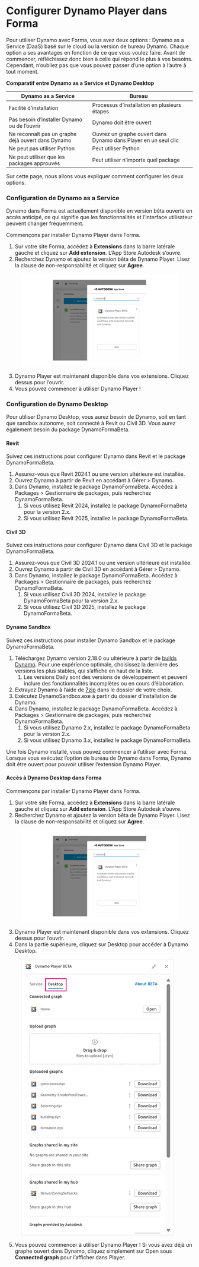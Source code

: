 # Configurer Dynamo Player dans Forma


Pour utiliser Dynamo avec Forma, vous avez deux options : Dynamo as a Service (DaaS) basé sur le cloud ou la version de bureau Dynamo. Chaque option a ses avantages en fonction de ce que vous voulez faire. Avant de commencer, réfléchissez donc bien à celle qui répond le plus à vos besoins. Cependant, n’oubliez pas que vous pouvez passer d’une option à l’autre à tout moment.

**Comparatif entre Dynamo as a Service et Dynamo Desktop**

<table><thead><tr><th>Dynamo as a Service</th><th>Bureau</th><th data-hidden></th></tr></thead><tbody><tr><td>Facilité d’installation</td><td>Processus d’installation en plusieurs étapes</td><td></td></tr><tr><td>Pas besoin d’installer Dynamo ou de l’ouvrir</td><td>Dynamo doit être ouvert</td><td></td></tr><tr><td>Ne reconnaît pas un graphe déjà ouvert dans Dynamo</td><td>Ouvrez un graphe ouvert dans Dynamo dans Player en un seul clic</td><td></td></tr><tr><td>Ne peut pas utiliser Python</td><td>Peut utiliser Python</td><td></td></tr><tr><td>Ne peut utiliser que les packages approuvés</td><td>Peut utiliser n’importe quel package</td><td></td></tr></tbody></table>

Sur cette page, nous allons vous expliquer comment configurer les deux options.

### Configuration de Dynamo as a Service

Dynamo dans Forma est actuellement disponible en version bêta ouverte en accès anticipé, ce qui signifie que les fonctionnalités et l’interface utilisateur peuvent changer fréquemment.

Commençons par installer Dynamo Player dans Forma.

1. Sur votre site Forma, accédez à **Extensions** dans la barre latérale gauche et cliquez sur **Add extension**. L’App Store Autodesk s’ouvre.
2. Recherchez Dynamo et ajoutez la version bêta de Dynamo Player. Lisez la clause de non-responsabilité et cliquez sur **Agree**.

<figure><img src="../.gitbook/assets/install-player.png" alt=""><figcaption></figcaption></figure>

3. Dynamo Player est maintenant disponible dans vos extensions. Cliquez dessus pour l’ouvrir.
4. Vous pouvez commencer à utiliser Dynamo Player !

### Configuration de Dynamo Desktop

Pour utiliser Dynamo Desktop, vous aurez besoin de Dynamo, soit en tant que sandbox autonome, soit connecté à Revit ou Civil 3D. Vous aurez également besoin du package DynamoFormaBeta.

#### Revit

Suivez ces instructions pour configurer Dynamo dans Revit et le package DynamoFormaBeta.

1. Assurez-vous que Revit 2024.1 ou une version ultérieure est installée.
2. Ouvrez Dynamo à partir de Revit en accédant à Gérer > Dynamo.
3. Dans Dynamo, installez le package DynamoFormaBeta. Accédez à Packages > Gestionnaire de packages, puis recherchez DynamoFormaBeta.
   1. Si vous utilisez Revit 2024, installez le package DynamoFormaBeta pour la version 2.x.
   2. Si vous utilisez Revit 2025, installez le package DynamoFormaBeta.

#### Civil 3D

Suivez ces instructions pour configurer Dynamo dans Civil 3D et le package DynamoFormaBeta.

1. Assurez-vous que Civil 3D 2024.1 ou une version ultérieure est installée.
2. Ouvrez Dynamo à partir de Civil 3D en accédant à Gérer > Dynamo.
3. Dans Dynamo, installez le package DynamoFormaBeta. Accédez à Packages > Gestionnaire de packages, puis recherchez DynamoFormaBeta.
   1. Si vous utilisez Civil 3D 2024, installez le package DynamoFormaBeta pour la version 2.x.
   2. Si vous utilisez Civil 3D 2025, installez le package DynamoFormaBeta.

#### Dynamo Sandbox

Suivez ces instructions pour installer Dynamo Sandbox et le package DynamoFormaBeta.

1. Téléchargez Dynamo version 2.18.0 ou ultérieure à partir de [builds Dynamo](https://dynamobuilds.com/). Pour une expérience optimale, choisissez la dernière des versions les plus stables, qui s’affiche en haut de la liste.
   1. Les versions Daily sont des versions de développement et peuvent inclure des fonctionnalités incomplètes ou en cours d’élaboration.
2. Extrayez Dynamo à l’aide de [7zip](https://www.7-zip.fr/) dans le dossier de votre choix.
3. Exécutez DynamoSandbox.exe à partir du dossier d’installation de Dynamo.
4. Dans Dynamo, installez le package DynamoFormaBeta. Accédez à Packages > Gestionnaire de packages, puis recherchez DynamoFormaBeta.
   1. Si vous utilisez Dynamo 2.x, installez le package DynamoFormaBeta pour la version 2.x.
   2. Si vous utilisez Dynamo 3.x, installez le package DynamoFormaBeta.

Une fois Dynamo installé, vous pouvez commencer à l’utiliser avec Forma. Lorsque vous exécutez l’option de bureau de Dynamo dans Forma, Dynamo doit être ouvert pour pouvoir utiliser l’extension Dynamo Player.

#### Accès à Dynamo Desktop dans Forma

Commençons par installer Dynamo Player dans Forma.

1. Sur votre site Forma, accédez à **Extensions** dans la barre latérale gauche et cliquez sur **Add extension**. L’App Store Autodesk s’ouvre.
2. Recherchez Dynamo et ajoutez la version bêta de Dynamo Player. Lisez la clause de non-responsabilité et cliquez sur **Agree**.

<figure><img src="../.gitbook/assets/install-player.png" alt=""><figcaption></figcaption></figure>

3. Dynamo Player est maintenant disponible dans vos extensions. Cliquez dessus pour l’ouvrir.
4. Dans la partie supérieure, cliquez sur Desktop pour accéder à Dynamo Desktop.

<figure><img src="../.gitbook/assets/dynamo-desktop.png" alt=""><figcaption></figcaption></figure>

5. Vous pouvez commencer à utiliser Dynamo Player ! Si vous avez déjà un graphe ouvert dans Dynamo, cliquez simplement sur Open sous **Connected graph** pour l’afficher dans Player.

